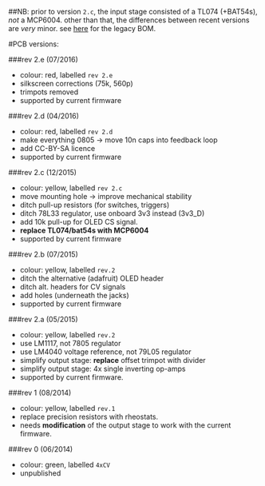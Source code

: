 ##NB: prior to version `2.c`, the input stage consisted of a TL074 (+BAT54s), _not_ a MCP6004. other than that, the differences between recent versions are _very_ minor. see [here](https://github.com/mxmxmx/O_C/wiki/BOM_legacy) for the legacy BOM.


#PCB versions:

###rev 2.e (07/2016)

- colour: red, labelled `rev 2.e`
- silkscreen corrections (75k, 560p)
- trimpots removed
- supported by current firmware

###rev 2.d (04/2016) 

- colour: red, labelled `rev 2.d`
- make everything 0805 -> move 10n caps into feedback loop 
- add CC-BY-SA licence
- supported by current firmware

###rev 2.c (12/2015) 

- colour: yellow, labelled `rev 2.c`
- move mounting hole -> improve mechanical stability
- ditch pull-up resistors (for switches, triggers)
- ditch 78L33 regulator, use onboard 3v3 instead (3v3_D)
- add 10k pull-up for OLED CS signal.
- **replace TL074/bat54s with MCP6004**
- supported by current firmware

###rev 2.b (07/2015)

- colour: yellow, labelled `rev.2`
- ditch the alternative (adafruit) OLED header
- ditch alt. headers for CV signals
- add holes (underneath the jacks)
- supported by current firmware

###rev 2.a (05/2015)

- colour: yellow, labelled `rev.2`
- use LM1117, not 7805 regulator
- use LM4040 voltage reference, not 79L05 regulator
- simplify output stage: **replace** offset trimpot with divider
- simplify output stage: 4x single inverting op-amps
- supported by current firmware.

###rev 1 (08/2014)

- colour: yellow, labelled `rev.1`
- replace precision resistors with rheostats.
- needs **modification** of the output stage to work with the current firmware.

###rev 0 (06/2014) 
- colour: green, labelled `4xCV`
- unpublished
